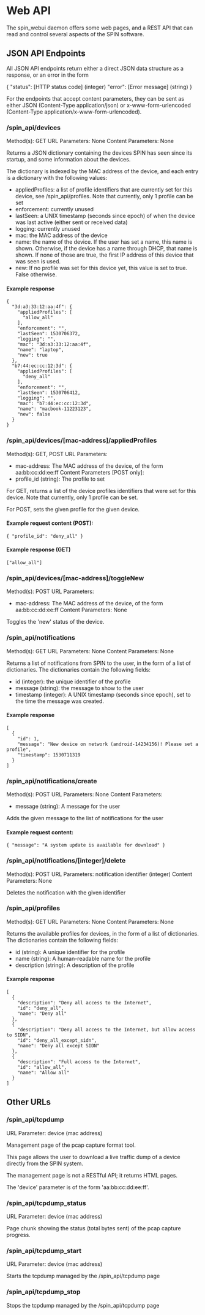 # Web API

The spin_webui daemon offers some web pages, and a REST API that can read and control several aspects of the SPIN software.

## JSON API Endpoints

All JSON API endpoints return either a direct JSON data structure as a response, or an error in the form

{
  "status": \[HTTP status code\] (integer)
  "error": \[Error message\] (string)
}

For the endpoints that accept content parameters, they can be sent as either JSON (Content-Type application/json) or x-www-form-urlencoded (Content-Type application/x-www-form-urlencoded).


### /spin_api/devices

Method(s): GET
URL Parameters: None
Content Parameters: None

Returns a JSON dictionary containing the devices SPIN has seen since its startup, and some information about the devices.

The dictionary is indexed by the MAC address of the device, and each entry is a dictionary with the following values:
* appliedProfiles: a list of profile identifiers that are currently set for this device, see /spin_api/profiles. Note that currently, only 1 profile can be set
* enforcement: currently unused
* lastSeen: a UNIX timestamp (seconds since epoch) of when the device was last active (either sent or received data)
* logging: currently unused
* mac: the MAC address of the device
* name: the name of the device. If the user has set a name, this name is shown. Otherwise, if the device has a name through DHCP, that name is shown. If none of those are true, the first IP address of this device that was seen is used.
* new: If no profile was set for this device yet, this value is set to true. False otherwise.

#### Example response

    {
      "3d:a3:33:12:aa:4f": {
        "appliedProfiles": [
          "allow_all"
        ],
        "enforcement": "",
        "lastSeen": 1530706372,
        "logging": "",
        "mac": "3d:a3:33:12:aa:4f",
        "name": "laptop",
        "new": true
      },
      "b7:44:ec:cc:12:3d": {
        "appliedProfiles": [
          "deny_all"
        ],
        "enforcement": "",
        "lastSeen": 1530706412,
        "logging": "",
        "mac": "b7:44:ec:cc:12:3d",
        "name": "macbook-11223123",
        "new": false
      }
    }

### /spin_api/devices/\[mac-address\]/appliedProfiles

Method(s): GET, POST
URL Parameters:
  * mac-address: The MAC address of the device, of the form aa:bb:cc:dd:ee:ff
Content Parameters \[POST only\]:
  * profile_id (string): The profile to set

For GET, returns a list of the device profiles identifiers that were set for this device. Note that currently, only 1 profile can be set.

For POST, sets the given profile for the given device.

#### Example request content (POST):

    { "profile_id": "deny_all" }

#### Example response (GET)

    ["allow_all"]

### /spin_api/devices/\[mac-address\]/toggleNew

Method(s): POST
URL Parameters:
  * mac-address: The MAC address of the device, of the form aa:bb:cc:dd:ee:ff
Content Parameters: None

Toggles the 'new' status of the device.

### /spin_api/notifications

Method(s): GET
URL Parameters: None
Content Parameters: None

Returns a list of notifications from SPIN to the user, in the form of a list of dictionaries. The dictionaries contain the following fields:

* id (integer): the unique identifier of the profile
* message (string): the message to show to the user
* timestamp (integer): A UNIX timestamp (seconds since epoch), set to the time the message was created.

#### Example response

    [
      {
        "id": 1,
        "message": "New device on network (android-14234156)! Please set a profile",
        "timestamp": 1530711319
      }
    ]


### /spin_api/notifications/create

Method(s): POST
URL Parameters: None
Content Parameters:
  * message (string): A message for the user

Adds the given message to the list of notifications for the user

#### Example request content:

    { "message": "A system update is available for download" }

### /spin_api/notifications/\[integer\]/delete

Method(s): POST
URL Parameters: notification identifier (integer)
Content Parameters: None

Deletes the notification with the given identifier


### /spin_api/profiles

Method(s): GET
URL Parameters: None
Content Parameters: None

Returns the available profiles for devices, in the form of a list of dictionaries. The dictionaries contain the following fields:

* id (string): A unique identifier for the profile
* name (string): A human-readable name for the profile
* description (string): A description of the profile

#### Example response

    [
      {
        "description": "Deny all access to the Internet",
        "id": "deny_all",
        "name": "Deny all"
      },
      {
        "description": "Deny all access to the Internet, but allow access to SIDN",
        "id": "deny_all_except_sidn",
        "name": "Deny all except SIDN"
      },
      {
        "description": "Full access to the Internet",
        "id": "allow_all",
        "name": "Allow all"
      }
    ]


## Other URLs

### /spin_api/tcpdump

URL Parameter: device (mac address)

Management page of the pcap capture format tool.

This page allows the user to download a live traffic dump of a device directly from the SPIN system.

The management page is not a RESTful API; it returns HTML pages.

The 'device' parameter is of the form 'aa:bb:cc:dd:ee:ff'.


### /spin_api/tcpdump_status

URL Parameter: device (mac address)

Page chunk showing the status (total bytes sent) of the pcap capture progress.

### /spin_api/tcpdump_start

URL Parameter: device (mac address)

Starts the tcpdump managed by the /spin_api/tcpdump page

### /spin_api/tcpdump_stop

Stops the tcpdump managed by the /spin_api/tcpdump page
